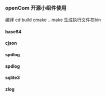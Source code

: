 ### openCom 开源小组件使用

编译
cd build
cmake ..
make
生成执行文件在bin

#### base64

#### cjson

#### spdlog

#### spdlog

#### sqlite3

#### zlog

